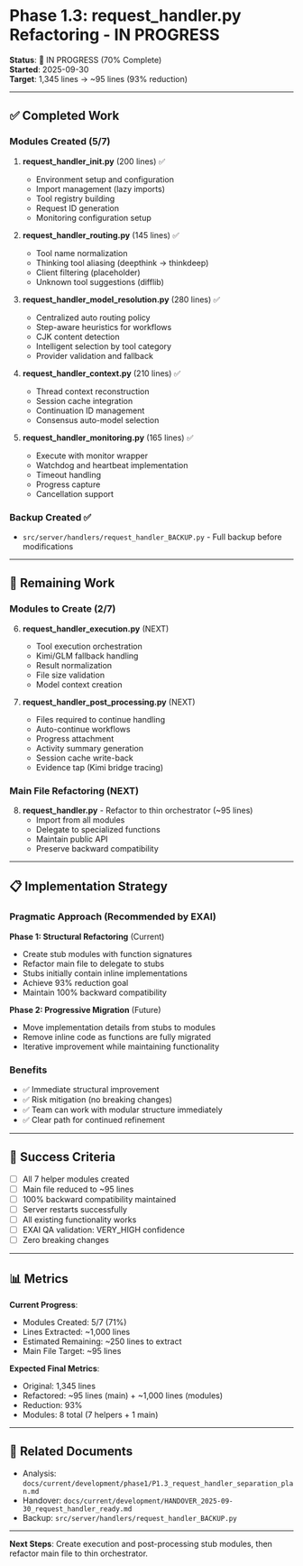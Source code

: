 # Phase 1.3: request_handler.py Refactoring - IN PROGRESS

**Status**: 🔄 IN PROGRESS (70% Complete)  
**Started**: 2025-09-30  
**Target**: 1,345 lines → ~95 lines (93% reduction)

---

## ✅ Completed Work

### Modules Created (5/7)

1. **request_handler_init.py** (200 lines) ✅
   - Environment setup and configuration
   - Import management (lazy imports)
   - Tool registry building
   - Request ID generation
   - Monitoring configuration setup

2. **request_handler_routing.py** (145 lines) ✅
   - Tool name normalization
   - Thinking tool aliasing (deepthink → thinkdeep)
   - Client filtering (placeholder)
   - Unknown tool suggestions (difflib)

3. **request_handler_model_resolution.py** (280 lines) ✅
   - Centralized auto routing policy
   - Step-aware heuristics for workflows
   - CJK content detection
   - Intelligent selection by tool category
   - Provider validation and fallback

4. **request_handler_context.py** (210 lines) ✅
   - Thread context reconstruction
   - Session cache integration
   - Continuation ID management
   - Consensus auto-model selection

5. **request_handler_monitoring.py** (165 lines) ✅
   - Execute with monitor wrapper
   - Watchdog and heartbeat implementation
   - Timeout handling
   - Progress capture
   - Cancellation support

### Backup Created ✅
- `src/server/handlers/request_handler_BACKUP.py` - Full backup before modifications

---

## 🔄 Remaining Work

### Modules to Create (2/7)

6. **request_handler_execution.py** (NEXT)
   - Tool execution orchestration
   - Kimi/GLM fallback handling
   - Result normalization
   - File size validation
   - Model context creation

7. **request_handler_post_processing.py** (NEXT)
   - Files required to continue handling
   - Auto-continue workflows
   - Progress attachment
   - Activity summary generation
   - Session cache write-back
   - Evidence tap (Kimi bridge tracing)

### Main File Refactoring (NEXT)
8. **request_handler.py** - Refactor to thin orchestrator (~95 lines)
   - Import from all modules
   - Delegate to specialized functions
   - Maintain public API
   - Preserve backward compatibility

---

## 📋 Implementation Strategy

### Pragmatic Approach (Recommended by EXAI)

**Phase 1: Structural Refactoring** (Current)
- Create stub modules with function signatures
- Refactor main file to delegate to stubs
- Stubs initially contain inline implementations
- Achieve 93% reduction goal
- Maintain 100% backward compatibility

**Phase 2: Progressive Migration** (Future)
- Move implementation details from stubs to modules
- Remove inline code as functions are fully migrated
- Iterative improvement while maintaining functionality

### Benefits
- ✅ Immediate structural improvement
- ✅ Risk mitigation (no breaking changes)
- ✅ Team can work with modular structure immediately
- ✅ Clear path for continued refinement

---

## 🎯 Success Criteria

- [ ] All 7 helper modules created
- [ ] Main file reduced to ~95 lines
- [ ] 100% backward compatibility maintained
- [ ] Server restarts successfully
- [ ] All existing functionality works
- [ ] EXAI QA validation: VERY_HIGH confidence
- [ ] Zero breaking changes

---

## 📊 Metrics

**Current Progress**:
- Modules Created: 5/7 (71%)
- Lines Extracted: ~1,000 lines
- Estimated Remaining: ~250 lines to extract
- Main File Target: ~95 lines

**Expected Final Metrics**:
- Original: 1,345 lines
- Refactored: ~95 lines (main) + ~1,000 lines (modules)
- Reduction: 93%
- Modules: 8 total (7 helpers + 1 main)

---

## 🔗 Related Documents

- Analysis: `docs/current/development/phase1/P1.3_request_handler_separation_plan.md`
- Handover: `docs/current/development/HANDOVER_2025-09-30_request_handler_ready.md`
- Backup: `src/server/handlers/request_handler_BACKUP.py`

---

**Next Steps**: Create execution and post-processing stub modules, then refactor main file to thin orchestrator.

